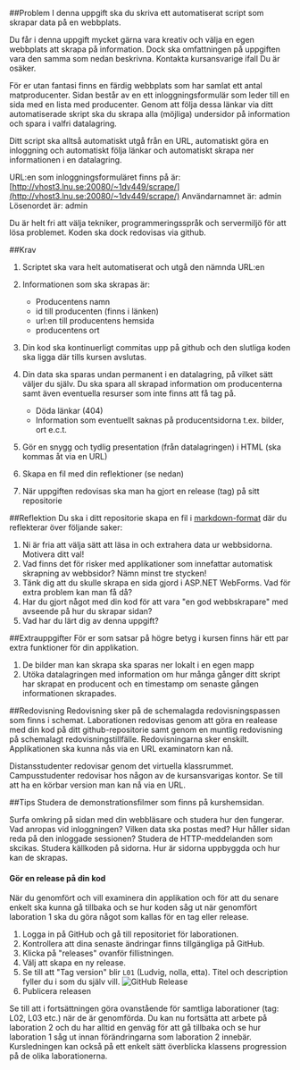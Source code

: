 ##Problem
I denna uppgift ska du skriva ett automatiserat script som skrapar data på en webbplats.

Du får i denna uppgift mycket gärna vara kreativ och välja en egen webbplats att skrapa på information. Dock ska omfattningen på uppgiften vara den samma som nedan beskrivna. Kontakta kursansvarige ifall Du är osäker.

För er utan fantasi finns en färdig webbplats som har samlat ett antal matproducenter. 
Sidan består av en ett inloggningsformulär som leder till en sida med en lista med producenter. Genom att följa dessa länkar via ditt automatiserade skript ska du skrapa alla (möjliga) undersidor på information och spara i valfri datalagring.

Ditt script ska alltså automatiskt utgå från en URL, automatiskt göra en inloggning och automatiskt följa länkar och automatiskt skrapa ner informationen i en datalagring.

URL:en som inloggningsformuläret finns på är:
[http://vhost3.lnu.se:20080/~1dv449/scrape/](http://vhost3.lnu.se:20080/~1dv449/scrape/)
Användarnamnet är: admin
Lösenordet är: admin

Du är helt fri att välja tekniker, programmeringsspråk och servermiljö för att lösa problemet. Koden ska dock redovisas via github.

##Krav
1. Scriptet ska vara helt automatiserat och utgå den nämnda URL:en
2. Informationen som ska skrapas är: 
	* Producentens namn
	* id till producenten (finns i länken)
	* url:en till producentens hemsida
	* producentens ort
	
3. Din kod ska kontinuerligt commitas upp på github och den slutliga koden ska ligga där tills kursen avslutas.
4. Din data ska sparas undan permanent i en datalagring, på vilket sätt väljer du själv. Du ska spara all skrapad information om producenterna samt även eventuella resurser som inte finns att få tag på. 
	* Döda länkar (404) 
	* Information som eventuellt saknas på producentsidorna t.ex. bilder, ort e.c.t.
5. Gör en snygg och tydlig presentation (från datalagringen) i HTML (ska kommas åt via en URL)
6. Skapa en fil med din reflektioner (se nedan)
7. När uppgiften redovisas ska man ha gjort en release (tag) på sitt repositorie

##Reflektion
Du ska i ditt repositorie skapa en fil i [markdown-format](https://github.com/adam-p/markdown-here/wiki/Markdown-Cheatsheet) där du reflekterar över följande saker:

1. Ni är fria att välja sätt att läsa in och extrahera data ur webbsidorna. Motivera ditt val!
2. Vad finns det för risker med applikationer som innefattar automatisk skrapning av webbsidor? Nämn minst tre stycken!
3. Tänk dig att du skulle skrapa en sida gjord i ASP.NET WebForms. Vad för extra problem kan man få då?
4. Har du gjort något med din kod för att vara "en god webbskrapare" med avseende på hur du skrapar sidan?
5. Vad har du lärt dig av denna uppgift? 


##Extrauppgifter
För er som satsar på högre betyg i kursen finns här ett par extra funktioner för din applikation.

1. De bilder man kan skrapa ska sparas ner lokalt i en egen mapp
2. Utöka datalagringen med information om hur många gånger ditt skript har skrapat en producent och en timestamp om senaste gången informationen skrapades.


##Redovisning
Redovisning sker på de schemalagda redovisningspassen som finns i schemat.
Laborationen redovisas genom att göra en realease med din kod på ditt github-repositorie samt genom en muntlig redovisning på schemalagt redovisningstillfälle. Redovisningarna sker enskilt. Applikationen ska kunna nås via en URL examinatorn kan nå. 

Distansstudenter redovisar genom det virtuella klassrummet.
Campusstudenter redovisar hos någon av de kursansvarigas kontor. Se till att ha en körbar version man kan nå via en URL.


##Tips
Studera de demonstrationsfilmer som finns på kurshemsidan.

Surfa omkring på sidan med din webbläsare och studera hur den fungerar. Vad anropas vid inloggningen? Vilken data ska postas med? Hur håller sidan reda på den inloggade sessionen? Studera de HTTP-meddelanden som skcikas. Studera källkoden på sidorna. Hur är sidorna uppbyggda och hur kan de skrapas.

#### Gör en release på din kod
När du genomfört och vill examinera din applikation och för att du senare enkelt ska kunna gå tillbaka och se hur koden såg ut när genomfört laboration 1 ska du göra något som kallas för en tag eller release. 

1. Logga in på GitHub och gå till repositoriet för laborationen.
2. Kontrollera att dina senaste ändringar finns tillgängliga på GitHub.
3. Klicka på "releases" ovanför fillistningen.
4. Välj att skapa en ny release.
5. Se till att "Tag version" blir `L01` (Ludvig, nolla, etta).
Titel och description fyller du i som du själv vill.
![GitHub Release][github-release]
6. Publicera releasen

Se till att i fortsättningen göra ovanstående för samtliga laborationer (tag: L02, L03 etc.) när de är genomförda. Du kan nu fortsätta att arbete på laboration 2 och du har alltid en genväg för att gå tillbaka och se hur laboration 1 såg ut innan förändringarna som laboration 2 innebär.
Kursledningen kan också på ett enkelt sätt överblicka klassens progression på de olika laborationerna.

[github-release]: https://github.com/1ik415/Kursmaterial/raw/master/Laborationer/pics/github-release.png





 
